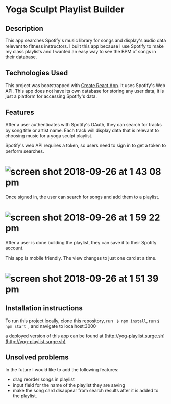 # Yoga Sculpt Playlist Builder

## Description

This app searches Spotify's music library for songs and display's audio data relevant to fitness instructors.  I built this app because I use Spotify to make my class playlists and I wanted an easy way to see the BPM of songs in their database. 



## Technologies Used

This project was bootstrapped with [Create React App](https://github.com/facebookincubator/create-react-app).  It uses Spotify's Web API.  This app does not have its own database for storing any user data, it is just a platform for accessing Spotify's data.  

## Features

After a user authenticates with Spotify's OAuth, they can search for tracks by song title or artist name. Each track will display data that is relevant to choosing music for a yoga sculpt playlist.  

Spotify's web API requires a token, so users need to sign in to get a token to perform searches.  

# ![screen shot 2018-09-26 at 1 43 08 pm](https://user-images.githubusercontent.com/26101268/46099682-6abf2600-c195-11e8-80d6-c8b99d146d3f.png)


Once signed in, the user can search for songs and add them to a playlist.

# ![screen shot 2018-09-26 at 1 59 22 pm](https://user-images.githubusercontent.com/26101268/46099407-b7eec800-c194-11e8-9834-8996ffb57105.png)

After a user is done building the playlist, they can save it to their Spotify account.  

This app is mobile friendly.  The view changes to just one card at a time.

# ![screen shot 2018-09-26 at 1 51 39 pm](https://user-images.githubusercontent.com/26101268/46099134-ff288900-c193-11e8-9856-208f2d655be1.png)

## Installation instructions 

To run this project locally, clone this repository, run ``` $ npm install```, run ```$ npm start ```, and navigate to localhost:3000 

a deployed version of this app can be found at [http://yog-playlist.surge.sh](http://yog-playlist.surge.sh) 

## Unsolved problems 

In the future I would like to add the following features:
+ drag reorder songs in playlist
+ input field for the name of the playlist they are saving  
+ make the song card disappear from search results after it is added to the playlist.